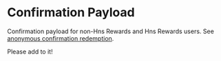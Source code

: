 # Confirmation Payload

Confirmation payload for non-Hns Rewards and Hns Rewards users. See [anonymous confirmation redemption](../../tokens/redeem_confirmation/README.md).

Please add to it!
